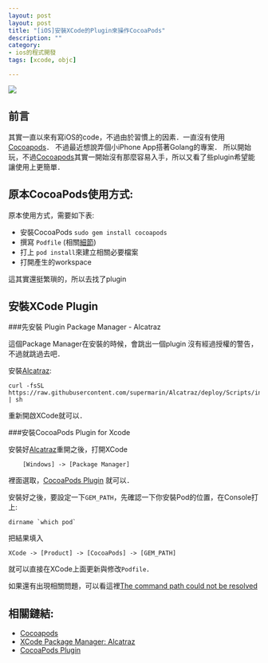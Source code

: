 ```yaml
---
layout: post
layout: post
title: "[iOS]安裝XCode的Plugin來操作CocoaPods"
description: ""
category: 
- ios的程式開發
tags: [xcode, objc]

---
```


![](http://shrikar.com/wp-content/uploads/2015/01/cocoapods.png)

## 前言

其實一直以來有寫iOS的code，不過由於習慣上的因素．一直沒有使用[Cocoapods](https://cocoapods.org/)．  不過最近想說弄個小iPhone App搭著Golang的專案． 所以開始玩，不過[Cocoapods](https://cocoapods.org/)其實一開始沒有那麼容易入手，所以又看了些plugin希望能讓使用上更簡單．

## 原本CocoaPods使用方式:

原本使用方式，需要如下表:

- 安裝CocoaPods `sudo gem install cocoapods`
- 撰寫 `Podfile` (相關[細節](https://guides.cocoapods.org/using/using-cocoapods.html))
- 打上 `pod install`來建立相關必要檔案
- 打開產生的workspace

這其實還挺繁瑣的，所以去找了plugin

## 安裝XCode Plugin 

###先安裝 Plugin Package Manager - Alcatraz

這個Package Manager在安裝的時候，會跳出一個plugin 沒有經過授權的警告，不過就跳過去吧．

安裝[Alcatraz](http://alcatraz.io/):

```
curl -fsSL https://raw.githubusercontent.com/supermarin/Alcatraz/deploy/Scripts/install.sh | sh
```

重新開啟XCode就可以．

###安裝CocoaPods Plugin for Xcode

安裝好[Alcatraz](http://alcatraz.io/)重開之後，打開XCode

		[Windows] -> [Package Manager]
		
裡面選取，[CocoaPods Plugin](https://github.com/kattrali/cocoapods-xcode-plugin) 就可以．
		

安裝好之後，要設定一下`GEM_PATH`，先確認一下你安裝Pod的位置，在Console打上:

```
dirname `which pod`
```

把結果填入 
```
XCode -> [Product] -> [CocoaPods] -> [GEM_PATH]
```

就可以直接在XCode上面更新與修改`Podfile`．

如果還有出現相關問題，可以看這裡[The command path could not be resolved](https://github.com/kattrali/cocoapods-xcode-plugin/issues/76#issuecomment-145579390)
		
## 相關鏈結:

- [Cocoapods](https://cocoapods.org/)
- [XCode Package Manager: Alcatraz](http://alcatraz.io/)
- [CocoaPods Plugin](https://github.com/kattrali/cocoapods-xcode-plugin)
